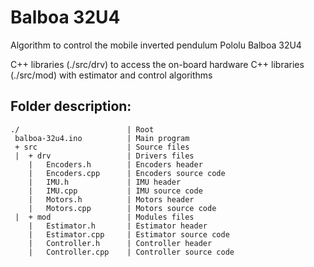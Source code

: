 # Balboa 32U4

Algorithm to control the mobile inverted pendulum Pololu Balboa 32U4

C++ libraries (./src/drv) to access the on-board hardware
C++ libraries (./src/mod) with estimator and control algorithms

## Folder description:
```
./                        | Root
 balboa-32u4.ino          | Main program
 + src                    | Source files
 |  + drv                 | Drivers files
    |   Encoders.h        | Encoders header
    |   Encoders.cpp      | Encoders source code
    |   IMU.h             | IMU header
    |   IMU.cpp           | IMU source code
    |   Motors.h          | Motors header
    |   Motors.cpp        | Motors source code
 |  + mod                 | Modules files
    |   Estimator.h       | Estimator header
    |   Estimator.cpp     | Estimator source code
    |   Controller.h      | Controller header
    |   Controller.cpp    | Controller source code
```
